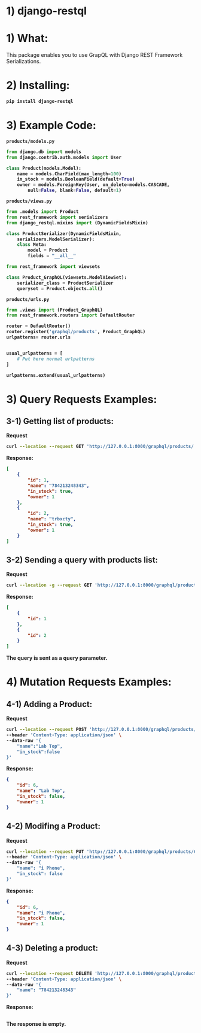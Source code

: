 # 1) django-restql


# 1) What:



This package enables you to use GrapQL with Django REST Framework 
Serializations.



# 2) Installing:

<b>

```bash
pip install django-restql
```
</b>

# 3) Example Code:


<b>



`products/models.py`
```python
from django.db import models
from django.contrib.auth.models import User

class Product(models.Model):
	name = models.CharField(max_length=100)
	in_stock = models.BooleanField(default=True)
	owner = models.ForeignKey(User, on_delete=models.CASCADE, 
		null=False, blank=False, default=1)
```





`products/views.py`
```python
from .models import Product
from rest_framework import serializers
from django_restql.mixins import (DynamicFieldsMixin)

class ProductSerializer(DynamicFieldsMixin, 
	serializers.ModelSerializer):
	class Meta:
		model = Product
		fields = "__all__"

from rest_framework import viewsets

class Product_GraphQL(viewsets.ModelViewSet):
	serializer_class = ProductSerializer
	queryset = Product.objects.all()
```





`products/urls.py`
```python
from .views import (Product_GraphQL)
from rest_framework.routers import DefaultRouter

router = DefaultRouter()
router.register('graphql/products', Product_GraphQL)
urlpatterns= router.urls


usual_urlpatterns = [
	# Put here normal urlpatterns	
]

urlpatterns.extend(usual_urlpatterns)
```


</b>







# 3) Query Requests Examples:



## 3-1) Getting list of products:


<b>

Request

```bash
curl --location --request GET 'http://127.0.0.1:8000/graphql/products/'
```


Response:


```json
[
    {
        "id": 1,
        "name": "784213248343",
        "in_stock": true,
        "owner": 1
    },
    {
        "id": 2,
        "name": "trbxcty",
        "in_stock": true,
        "owner": 1
    }
]
```







## 3-2) Sending a query with products list:



Request

```bash
curl --location -g --request GET 'http://127.0.0.1:8000/graphql/products/?query={id}'
```


Response:


```json
[
    {
        "id": 1
    },
    {
        "id": 2
    }
]
```


The query is sent as a query parameter.









# 4) Mutation Requests Examples:








## 4-1) Adding a Product:


<b>

Request

```bash
curl --location --request POST 'http://127.0.0.1:8000/graphql/products/' \
--header 'Content-Type: application/json' \
--data-raw '{
    "name":"Lab Top",
    "in_stock":false
}'
```


Response:


```json
{
    "id": 6,
    "name": "Lab Top",
    "in_stock": false,
    "owner": 1
}
```









## 4-2) Modifing a Product:


<b>

Request

```bash
curl --location --request PUT 'http://127.0.0.1:8000/graphql/products/6/' \
--header 'Content-Type: application/json' \
--data-raw '{
    "name": "i Phone",
    "in_stock": false
}'
```


Response:


```json
{
    "id": 6,
    "name": "i Phone",
    "in_stock": false,
    "owner": 1
}
```











## 4-3) Deleting a product:


<b>

Request

```bash
curl --location --request DELETE 'http://127.0.0.1:8000/graphql/products/6/' \
--header 'Content-Type: application/json' \
--data-raw '{
    "name": "784213248343"
}'
```


Response:


```json

```


The response is empty.



















</b>
